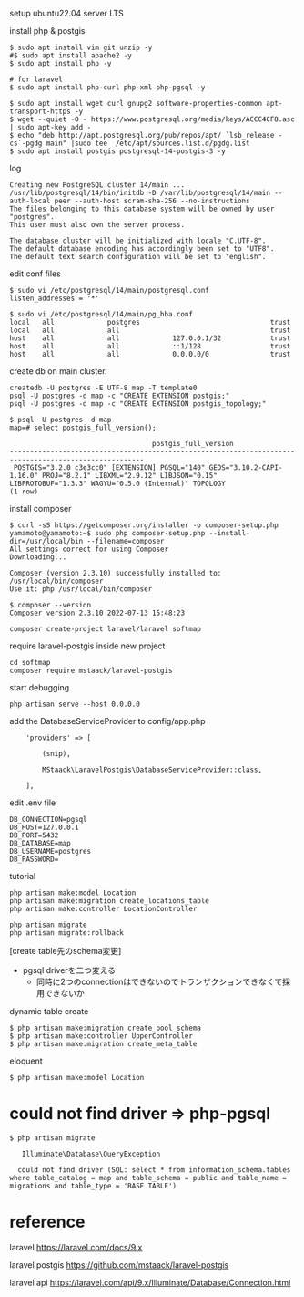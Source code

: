 
setup ubuntu22.04 server LTS


install php & postgis
```
$ sudo apt install vim git unzip -y
#$ sudo apt install apache2 -y
$ sudo apt install php -y

# for laravel
$ sudo apt install php-curl php-xml php-pgsql -y

$ sudo apt install wget curl gnupg2 software-properties-common apt-transport-https -y
$ wget --quiet -O - https://www.postgresql.org/media/keys/ACCC4CF8.asc | sudo apt-key add -
$ echo "deb http://apt.postgresql.org/pub/repos/apt/ `lsb_release -cs`-pgdg main" |sudo tee  /etc/apt/sources.list.d/pgdg.list
$ sudo apt install postgis postgresql-14-postgis-3 -y
```

log
```
Creating new PostgreSQL cluster 14/main ...
/usr/lib/postgresql/14/bin/initdb -D /var/lib/postgresql/14/main --auth-local peer --auth-host scram-sha-256 --no-instructions
The files belonging to this database system will be owned by user "postgres".
This user must also own the server process.

The database cluster will be initialized with locale "C.UTF-8".
The default database encoding has accordingly been set to "UTF8".
The default text search configuration will be set to "english".
```

edit conf files
```
$ sudo vi /etc/postgresql/14/main/postgresql.conf
listen_addresses = '*'
```

```
$ sudo vi /etc/postgresql/14/main/pg_hba.conf
local   all             postgres                                trust
local   all             all                                     trust
host    all             all             127.0.0.1/32            trust
host    all             all             ::1/128                 trust
host    all             all             0.0.0.0/0               trust
```


create db on main cluster.
```
createdb -U postgres -E UTF-8 map -T template0
psql -U postgres -d map -c "CREATE EXTENSION postgis;"
psql -U postgres -d map -c "CREATE EXTENSION postgis_topology;"
```

```
$ psql -U postgres -d map
map=# select postgis_full_version();

                                   postgis_full_version
-------------------------------------------------------------------------------------------------------
 POSTGIS="3.2.0 c3e3cc0" [EXTENSION] PGSQL="140" GEOS="3.10.2-CAPI-1.16.0" PROJ="8.2.1" LIBXML="2.9.12" LIBJSON="0.15" LIBPROTOBUF="1.3.3" WAGYU="0.5.0 (Internal)" TOPOLOGY
(1 row)
```

install composer
```
$ curl -sS https://getcomposer.org/installer -o composer-setup.php
yamamoto@yamamoto:~$ sudo php composer-setup.php --install-dir=/usr/local/bin --filename=composer
All settings correct for using Composer
Downloading...

Composer (version 2.3.10) successfully installed to: /usr/local/bin/composer
Use it: php /usr/local/bin/composer

$ composer --version
Composer version 2.3.10 2022-07-13 15:48:23
```


```
composer create-project laravel/laravel softmap
```

require laravel-postgis inside new project
```
cd softmap
composer require mstaack/laravel-postgis
```

start debugging
```
php artisan serve --host 0.0.0.0
```

add the DatabaseServiceProvider to config/app.php
```
    'providers' => [

        (snip),

        MStaack\LaravelPostgis\DatabaseServiceProvider::class,

    ],

```

edit .env file
```
DB_CONNECTION=pgsql
DB_HOST=127.0.0.1
DB_PORT=5432
DB_DATABASE=map
DB_USERNAME=postgres
DB_PASSWORD=
```

tutorial
```
php artisan make:model Location
php artisan make:migration create_locations_table
php artisan make:controller LocationController
```

```
php artisan migrate
php artisan migrate:rollback
```



[create table先のschema変更]

* pgsql driverを二つ変える
  * 同時に2つのconnectionはできないのでトランザクションできなくて採用できないか


dynamic table create
```
$ php artisan make:migration create_pool_schema
$ php artisan make:controller UpperController
$ php artisan make:migration create_meta_table
```


eloquent
```
$ php artisan make:model Location
```


# could not find driver => php-pgsql

```
$ php artisan migrate

   Illuminate\Database\QueryException

  could not find driver (SQL: select * from information_schema.tables where table_catalog = map and table_schema = public and table_name = migrations and table_type = 'BASE TABLE')
```


# reference

laravel
https://laravel.com/docs/9.x

laravel postgis
https://github.com/mstaack/laravel-postgis

laravel api
https://laravel.com/api/9.x/Illuminate/Database/Connection.html
